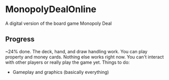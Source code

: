 # MonopolyDealOnline
A digital version of the board game Monopoly Deal

## Progress
~24% done.
The deck, hand, and draw handling work.
You can play property and money cards.
Nothing else works right now. 
You can't interact with other players or really play the game yet.
Things to do:
- Gameplay and graphics (basically everything)
